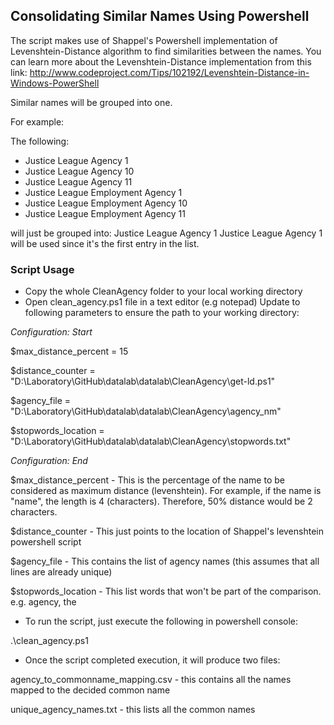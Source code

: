 ## Consolidating Similar Names Using Powershell
The script makes use of Shappel's Powershell implementation of Levenshtein-Distance algorithm to find similarities between the names.
You can learn more about the Levenshtein-Distance implementation from this link:
http://www.codeproject.com/Tips/102192/Levenshtein-Distance-in-Windows-PowerShell

Similar names will be grouped into one.

For example:

The following:
* Justice League Agency 1
* Justice League Agency 10
* Justice League Agency 11
* Justice League Employment Agency 1
* Justice League Employment Agency 10
* Justice League Employment Agency 11

will just be grouped into: Justice League Agency 1
Justice League Agency 1 will be used since it's the first entry in the list.

### Script Usage
* Copy the whole  CleanAgency folder to your local working directory
* Open clean_agency.ps1 file in a text editor (e.g notepad)
Update to following parameters to ensure the path to your working directory:

*Configuration: Start*

$max_distance_percent = 15

$distance_counter = "D:\Laboratory\GitHub\datalab\datalab\CleanAgency\get-ld.ps1"

$agency_file = "D:\Laboratory\GitHub\datalab\datalab\CleanAgency\agency_nm"

$stopwords_location = "D:\Laboratory\GitHub\datalab\datalab\CleanAgency\stopwords.txt"

*Configuration: End*

$max_distance_percent - This is the percentage of the name to be considered as maximum distance (levenshtein). For example, if the name is "name", the length is 4 (characters). Therefore, 50% distance would be 2 characters. 

$distance_counter - This just points to the location of Shappel's levenshtein powershell script

$agency_file - This contains the list of agency names (this assumes that all lines are already unique)

$stopwords_location - This list words that won't be part of the comparison. e.g. agency, the

* To run the script, just execute the following in powershell console:

.\clean_agency.ps1

* Once the script completed execution, it will produce two files:

agency_to_commonname_mapping.csv - this contains all the names mapped to the decided common name

unique_agency_names.txt - this lists all the common names





